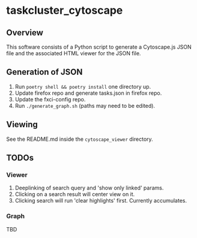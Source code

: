 # taskcluster_cytoscape

## Overview

This software consists of a Python script to generate a Cytoscape.js JSON file and the associated HTML viewer for the JSON file.

## Generation of JSON

1. Run `poetry shell && poetry install` one directory up.
1. Update firefox repo and generate tasks.json in firefox repo.
1. Update the fxci-config repo.
1. Run `./generate_graph.sh` (paths may need to be edited).

## Viewing

See the README.md inside the `cytoscape_viewer` directory.

## TODOs

### Viewer

1. Deeplinking of search query and 'show only linked' params.
2. Clicking on a search result will center view on it.
3. Clicking search will run 'clear highlights' first. Currently accumulates.

### Graph

TBD